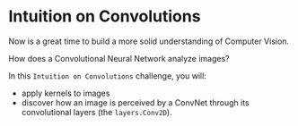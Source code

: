 # Intuition on Convolutions

Now is a great time to build a more solid understanding of Computer Vision. 

How does a Convolutional Neural Network analyze images?

In this `Intuition on Convolutions` challenge, you will:
- apply kernels to images
- discover how an image is perceived by a ConvNet through its convolutional layers (the `layers.Conv2D`).